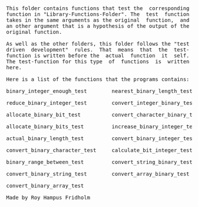 
<pre>
This folder contains functions that test the  corresponding
function in "Library-Functions-Folder". The  test  function
takes in the same arguments as the original  function,  and
an other argument that is a hypothesis of the output of the
original function.

As well as the other folders, this folder follows the "test
driven  development"  rules.  That  means  that  the  test-
function is written before the  actual  function  it  self.
The test-function for this type  of  functions  is  written
here.

Here is a list of the functions that the programs contains:

binary_integer_enough_test        nearest_binary_length_test

reduce_binary_integer_test        convert_integer_binary_test

allocate_binary_bit_test          convert_character_binary_test

allocate_binary_bits_test         increase_binary_integer_test

actual_binary_length_test         convert_binary_integer_test

convert_binary_character_test     calculate_bit_integer_test

binary_range_between_test         convert_string_binary_test

convert_binary_string_test        convert_array_binary_test

convert_binary_array_test

Made by Roy Hampus Fridholm
</pre>

